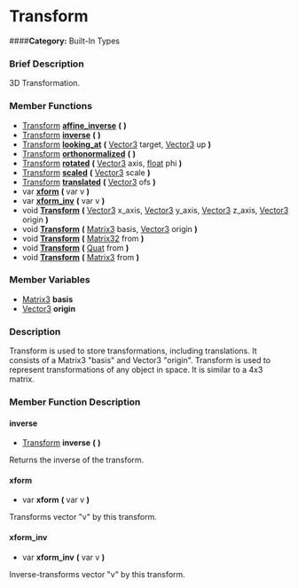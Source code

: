 #  Transform  
####**Category:** Built-In Types

###  Brief Description  
3D Transformation.

###  Member Functions 
  * [Transform](class_transform)  **[affine&#95;inverse](#affine_inverse)**  **(** **)**
  * [Transform](class_transform)  **[inverse](#inverse)**  **(** **)**
  * [Transform](class_transform)  **[looking&#95;at](#looking_at)**  **(** [Vector3](class_vector3) target, [Vector3](class_vector3) up  **)**
  * [Transform](class_transform)  **[orthonormalized](#orthonormalized)**  **(** **)**
  * [Transform](class_transform)  **[rotated](#rotated)**  **(** [Vector3](class_vector3) axis, [float](class_float) phi  **)**
  * [Transform](class_transform)  **[scaled](#scaled)**  **(** [Vector3](class_vector3) scale  **)**
  * [Transform](class_transform)  **[translated](#translated)**  **(** [Vector3](class_vector3) ofs  **)**
  * var  **[xform](#xform)**  **(** var v  **)**
  * var  **[xform&#95;inv](#xform_inv)**  **(** var v  **)**
  * void  **[Transform](#Transform)**  **(** [Vector3](class_vector3) x_axis, [Vector3](class_vector3) y_axis, [Vector3](class_vector3) z_axis, [Vector3](class_vector3) origin  **)**
  * void  **[Transform](#Transform)**  **(** [Matrix3](class_matrix3) basis, [Vector3](class_vector3) origin  **)**
  * void  **[Transform](#Transform)**  **(** [Matrix32](class_matrix32) from  **)**
  * void  **[Transform](#Transform)**  **(** [Quat](class_quat) from  **)**
  * void  **[Transform](#Transform)**  **(** [Matrix3](class_matrix3) from  **)**

###  Member Variables  
  * [Matrix3](class_matrix3) **basis**
  * [Vector3](class_vector3) **origin**

###  Description  
Transform is used to store transformations, including translations. It consists of a Matrix3 "basis" and Vector3 "origin". Transform is used to represent transformations of any object in space. It is similar to a 4x3 matrix.

###  Member Function Description  

#### <a name="inverse">inverse</a>
  * [Transform](class_transform)  **inverse**  **(** **)**

Returns the inverse of the transform.

#### <a name="xform">xform</a>
  * var  **xform**  **(** var v  **)**

Transforms vector "v" by this transform.

#### <a name="xform_inv">xform_inv</a>
  * var  **xform&#95;inv**  **(** var v  **)**

Inverse-transforms vector "v" by this transform.
